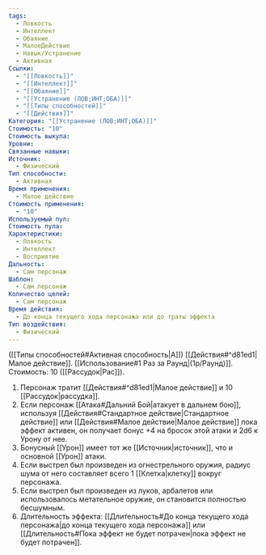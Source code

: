 ```yaml
---
tags:
  - Ловкость
  - Интеллект
  - Обаяние
  - МалоеДействие
  - Навык/Устранение
  - Активная
Ссылки:
  - "[[Ловкость]]"
  - "[[Интеллект]]"
  - "[[Обаяние]]"
  - "[[Устранение (ЛОВ;ИНТ;ОБА)]]"
  - "[[Типы способностей]]"
  - "[[Действия]]"
Категория: "[[Устранение (ЛОВ;ИНТ;ОБА)]]"
Стоимость: "10"
Стоимость выкупа:
Уровни:
Связанные навыки:
Источник:
  - Физический
Тип способности:
  - Активная
Время применения:
  - Малое действие
Стоимость применения:
  - "10"
Используемый пул:
Стоимость пула:
Характеристики:
  - Ловкость
  - Интеллект
  - Восприятие
Дальность:
  - Сам персонаж
Шаблон:
  - Сам персонаж
Количество целей:
  - Сам персонаж
Время действия:
  - До конца текущего хода персонажа или до траты эффекта
Тип воздействия:
  - Физический
---
```

([[Типы способностей#Активная способность|А]]) [[Действия#^d81ed1|Малое действие]]. [[Использование#1 Раз за Раунд|(1р/Раунд)]]. Стоимость: 10 ([[Рассудок|Рас]]).

1. Персонаж тратит [[Действия#^d81ed1|Малое действие]] и 10 [[Рассудок|рассудка]].
2. Если персонаж [[Атака#Дальний Бой|атакует в дальнем бою]], используя [[Действия#Стандартное действие|Стандартное действие]] или [[Действия#Малое действие|Малое действие]] пока эффект активен, он получает бонус +4 на бросок этой атаки и 2d6 к Урону от нее.
3. Бонусный [[Урон]] имеет тот же [[Источник|источник]], что и основной [[Урон]] атаки. 
4. Если выстрел был произведен из огнестрельного оружия, радиус шума от него составляет всего 1 [[Клетка|клетку]] вокруг персонажа.
5. Если выстрел был произведен из луков, арбалетов или использовалось метательное оружие, он становится полностью бесшумным. 
6. Длительность эффекта: [[Длительность#До конца текущего хода персонажа|до конца текущего хода персонажа]] или [[Длительность#Пока эффект не будет потрачен|пока эффект не будет потрачен]]. 
